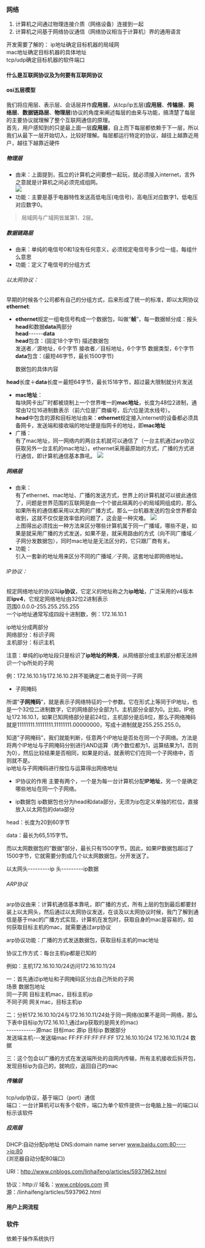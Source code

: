 ###  网络    
1. 计算机之间通过物理连接介质（网络设备）连接到一起
2. 计算机之间基于网络协议通信（网络协议相当于计算机）界的通用语言

开发需要了解的：
ip地址确定目标机器的局域网  
mac地址确定目标机器的具体地址  
tcp/udp确定目标机器的软件端口  

#### 什么是互联网协议及为何要有互联网协议


#### osi五层模型
我们将应用层、表示层、会话层并作**应用层**，从tcp/ip五层(**应用层**、**传输层**、**网络层**、**数据链路层**、**物理层**)协议的角度来阐述每层的由来与功能，搞清楚了每层的主要协议就理解了整个互联网通信的原理。   
首先，用户感知到的只是最上面一层**应用层**，自上而下每层都依赖于下一层，所以我们从最下一层开始切入，比较好理解。每层都运行特定的协议，越往上越靠近用户，越往下越靠近硬件
##### 物理层
* 由来：上面提到，孤立的计算机之间要想一起玩，就必须接入internet，言外之意就是计算机之间必须完成组网。  
![](http://images2015.cnblogs.com/blog/1036857/201610/1036857-20161008154500754-704720294.png)  
* 功能：主要是基于电器特性发送高低电压(电信号)，高电压对应数字1，低电压对应数字0。  

> 局域网与广域网皆属第1、2层。
##### 数据链路层
* 由来：单纯的电信号0和1没有任何意义，必须规定电信号多少位一组，每组什么意思  
* 功能：定义了电信号的分组方式  
###### 以太网协议：  
早期的时候各个公司都有自己的分组方式，后来形成了统一的标准，即以太网协议**ethernet**:
* **ethernet**规定一组电信号构成一个数据包，叫做“**帧**”，每一数据帧分成：报头**head**和数据**data**两部分  
  **head**------**data**                             
**head**包含：(固定18个字节) 
描述数据包   
    发送者／源地址，6个字节
    接收者／目标地址，6个字节
    数据类型，6个字节  
**data**包含：(最短46字节，最长1500字节)

    数据包的具体内容

**head**长度＋**data**长度＝最短64字节，最长1518字节，超过最大限制就分片发送

* **mac地址**：  
每块网卡出厂时都被烧制上一个世界唯一的**mac地址**，长度为48位2进制，通常由12位16进制数表示（前六位是厂商编号，后六位是流水线号）。   
**head**中包含的源和目标地址由来：**ethernet**规定接入internet的设备都必须具备网卡，发送端和接收端的地址便是指网卡的地址，即**mac地址**   
* 广播：  
有了mac地址，同一网络内的两台主机就可以通信了（一台主机通过arp协议获取另外一台主机的mac地址）。ethernet采用最原始的方式，广播的方式进行通信，即计算机通信基本靠吼。
![](http://images2015.cnblogs.com/blog/1036857/201610/1036857-20161008171118317-164674895.png)
##### 网络层
* 由来：   
有了ethernet、mac地址、广播的发送方式，世界上的计算机就可以彼此通信了，问题是世界范围的互联网是由一个个彼此隔离的小的局域网组成的，那么如果所有的通信都采用以太网的广播方式，那么一台机器发送的包全世界都会收到，这就不仅仅是效率低的问题了，这会是一种灾难。
![](http://images2015.cnblogs.com/blog/1036857/201610/1036857-20161008172732957-102296982.png)  
上图得出必须找出一种方法来区分哪些计算机属于同一广播域，哪些不是，如果是就采用广播的方式发送，如果不是，就采用路由的方式（向不同广播域／子网分发数据包），同时mac地址是无法区分的，它只跟厂商有关。
* 功能：   
引入一套新的地址用来区分不同的广播域／子网，这套地址即网络地址。
###### IP协议：
规定网络地址的协议叫**ip协议**，它定义的地址称之为**ip地址**，广泛采用的v4版本即**ipv4**，它规定网络地址由32位2进制表示  
范围0.0.0.0-255.255.255.255   
一个ip地址通常写成四段十进制数，例：172.16.10.1

ip地址分成两部分  
网络部分：标识子网  
主机部分：标识主机  

注意：单纯的ip地址段只是标识了**ip地址的种类**，从网络部分或主机部分都无法辨识一个ip所处的子网

例：172.16.10.1与172.16.10.2并不能确定二者处于同一子网

* 子网掩码

所谓”**子网掩码**”，就是表示子网络特征的一个参数。它在形式上等同于IP地址，也是一个32位二进制数字，它的网络部分全部为1，主机部分全部为0。比如，IP地址172.16.10.1，如果已知网络部分是前24位，主机部分是后8位，那么子网络掩码就是11111111.11111111.11111111.00000000，写成十进制就是255.255.255.0。

知道”子网掩码”，我们就能判断，任意两个IP地址是否处在同一个子网络。方法是将两个IP地址与子网掩码分别进行AND运算（两个数位都为1，运算结果为1，否则为0），然后比较结果是否相同，如果是的话，就表明它们在同一个子网络中，否则就不是。  
ip地址与子网掩码进行按位与运算得出网络地址

* IP协议的作用
主要有两个，一个是为每一台计算机分配**IP地址**，另一个是确定哪些地址在同一个子网络。
- ip数据包
ip数据包也分为head和data部分，无须为ip包定义单独的栏位，直接放入以太网包的data部分

head：长度为20到60字节

data：最长为65,515字节。

而以太网数据包的”数据”部分，最长只有1500字节。因此，如果IP数据包超过了1500字节，它就需要分割成几个以太网数据包，分开发送了。
 
以太网头---------ip 头---------ip数据        

###### ARP协议

arp协议由来：计算机通信基本靠吼，即广播的方式，所有上层的包到最后都要封装上以太网头，然后通过以太网协议发送，在谈及以太网协议时候，我门了解到通信是基于mac的广播方式实现，计算机在发包时，获取自身的mac是容易的，如何获取目标主机的mac，就需要通过arp协议

arp协议功能：广播的方式发送数据包，获取目标主机的mac地址

协议工作方式：每台主机ip都是已知的

例如：主机172.16.10.10/24访问172.16.10.11/24

一：首先通过ip地址和子网掩码区分出自己所处的子网   
场景 	数据包地址   
同一子网 	目标主机mac，目标主机ip   
不同子网 	网关mac，目标主机ip  

二：分析172.16.10.10/24与172.16.10.11/24处于同一网络(如果不是同一网络，那么下表中目标ip为172.16.10.1,通过arp获取的是网关的mac)   
------------源mac 		目标mac 				源ip 				目标ip 				数据部分   
发送端主机---发送端mac 	FF:FF:FF:FF:FF:FF 	172.16.10.10/24 	172.16.10.11/24 	数据   

三：这个包会以广播的方式在发送端所处的自网内传输，所有主机接收后拆开包，发现目标ip为自己的，就响应，返回自己的mac

                        

##### 传输层
tcp/udp协议，基于端口（port）通信  
端口：一台计算机可以有多个软件，端口为单个软件提供一台电脑上独一的端口以标示该软件  



##### 应用层


DHCP:自动分配ip地址
DNS:domain name server
www.baidu.com:80---->ip:80  
(浏览器自动分配80端口)

URI：http://www.cnblogs.com/linhaifeng/articles/5937962.html

协议：http://
域名：www.cnblogs.com
资源：/linhaifeng/articles/5937962.html

#### 用户上网流程
  
###  软件  
依赖于操作系统执行  
  